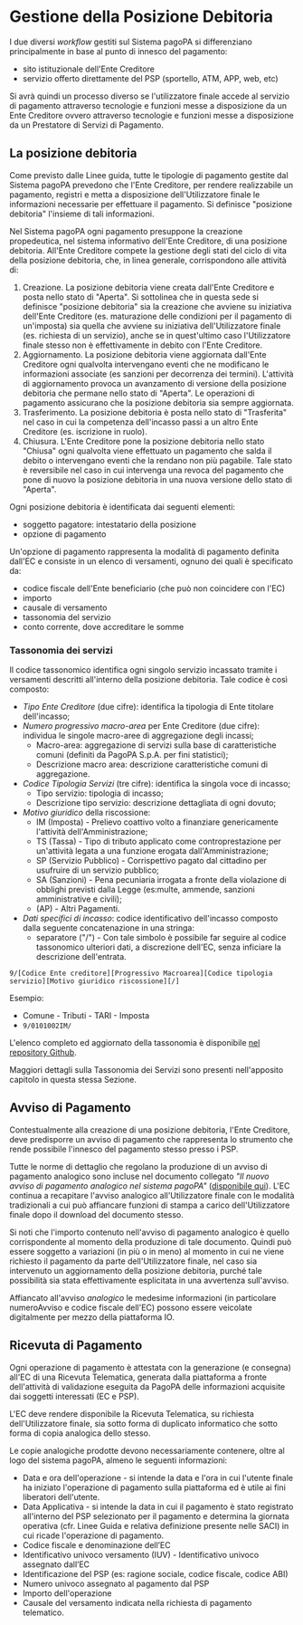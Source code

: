 # Gestione della Posizione Debitoria

I due diversi *workflow* gestiti sul Sistema pagoPA si differenziano principalmente in base al punto di innesco del pagamento:

- sito istituzionale dell'Ente Creditore 
- servizio offerto direttamente del PSP (sportello, ATM, APP, web, etc)

Si avrà quindi un processo diverso se l'utilizzatore finale accede al servizio di pagamento attraverso tecnologie e funzioni messe a disposizione da un Ente Creditore ovvero attraverso tecnologie e funzioni messe a disposizione da un Prestatore di Servizi di Pagamento.

## La posizione debitoria

Come previsto dalle Linee guida, tutte le tipologie di pagamento gestite dal Sistema pagoPA prevedono che l'Ente Creditore, per rendere realizzabile un pagamento, registri e metta a disposizione dell'Utilizzatore finale le informazioni necessarie per effettuare il pagamento. Si definisce "posizione debitoria" l'insieme di tali informazioni.

Nel Sistema pagoPA ogni pagamento presuppone la creazione propedeutica, nel sistema informativo dell'Ente Creditore, di una posizione debitoria. All'Ente Creditore compete la gestione degli stati del ciclo di vita della posizione debitoria, che, in linea generale, corrispondono alle attività di:

1.  Creazione. La posizione debitoria viene creata dall'Ente Creditore e posta nello stato di "Aperta". Si sottolinea che in questa sede si definisce "posizione debitoria" sia la creazione che avviene su iniziativa dell'Ente Creditore (es. maturazione delle condizioni per il pagamento di un'imposta) sia quella che avviene su iniziativa dell'Utilizzatore finale (es. richiesta di un servizio), anche se in quest'ultimo caso l'Utilizzatore finale stesso non è effettivamente in debito con l'Ente Creditore.
2.  Aggiornamento. La posizione debitoria viene aggiornata dall'Ente Creditore ogni qualvolta intervengano eventi che ne modificano le informazioni associate (es sanzioni per decorrenza dei termini). L'attività di aggiornamento provoca un avanzamento di versione della posizione debitoria che permane nello stato di "Aperta". Le operazioni di pagamento assicurano che la posizione debitoria sia sempre aggiornata. 
3.  Trasferimento. La posizione debitoria è posta nello stato di "Trasferita" nel caso in cui la competenza dell'incasso passi a un altro Ente Creditore (es. iscrizione in ruolo). 
4.  Chiusura. L'Ente Creditore pone la posizione debitoria nello stato "Chiusa" ogni qualvolta viene effettuato un pagamento che salda il debito o intervengano eventi che la rendano non più pagabile. Tale stato è reversibile nel caso in cui intervenga una revoca del pagamento che pone di nuovo la posizione debitoria in una nuova versione dello stato di "Aperta".

Ogni posizione debitoria è identificata dai seguenti elementi:

- soggetto pagatore: intestatario della posizione
- opzione di pagamento

Un'opzione di pagamento rappresenta la modalità di pagamento definita dall'EC e consiste in un elenco di versamenti, ognuno dei quali è specificato da:

- codice fiscale dell'Ente beneficiario (che può non coincidere con l'EC)
- importo
- causale di versamento
- tassonomia del servizio
- conto corrente, dove accreditare le somme

  
### Tassonomia dei servizi 

Il codice tassonomico identifica ogni singolo servizio incassato tramite i versamenti descritti all'interno della posizione debitoria. Tale codice è così composto:

- *Tipo Ente Creditore*​ (​due cifre):​ identifica la tipologia di Ente titolare dell'incasso;
- *Numero progressivo macro-area* per Ente Creditore ​(due cifre): individua le singole macro-aree di aggregazione degli incassi;
	- Macro-area: ​aggregazione di servizi sulla base di caratteristiche comuni (definiti da PagoPA S.p.A. per fini statistici);
	- Descrizione macro area: ​descrizione caratteristiche comuni di aggregazione.
- *Codice Tipologia Servizi* ​(tre cifre): identifica la singola voce di incasso;
	- Tipo servizio:​ tipologia di incasso;
	- Descrizione tipo servizio:​ descrizione dettagliata di ogni dovuto;
- *Motivo giuridico* della riscossione:
	- IM (Imposta) - Prelievo coattivo volto a finanziare genericamente l'attività dell'Amministrazione;
	- TS (Tassa) - Tipo di ​tributo applicato come controprestazione per un'attività legata a una funzione erogata dall'Amministrazione;
	- SP (Servizio Pubblico) - Corrispettivo pagato dal cittadino per usufruire di un servizio pubblico;
	- SA (Sanzioni) - Pena pecuniaria irrogata a fronte della violazione di obblighi previsti dalla Legge (es:multe, ammende, sanzioni amministrative e civili);
	- (AP) -​ Altri Pagamenti.
- *Dati specifici di incasso*: codice identificativo dell'incasso composto dalla seguente concatenazione in una stringa:
	- separatore ("/") - ​Con tale simbolo è possibile far seguire al codice tassonomico ulteriori dati, a discrezione dell'EC, senza inficiare la descrizione dell'entrata.

```
9/[Codice Ente creditore][Progressivo Macroarea][Codice tipologia servizio][Motivo giuridico riscossione][/]
```

Esempio:

* Comune - Tributi - TARI - Imposta
* `9/0101002IM/`

L'elenco completo ed aggiornato della tassonomia è disponibile [nel repository Github](https://github.com/pagopa/pagopa-api/tree/develop/taxonomy).

Maggiori dettagli sulla Tassonomia dei Servizi sono presenti nell'apposito capitolo in questa stessa Sezione.

## Avviso di Pagamento

Contestualmente alla creazione di una posizione debitoria, l'Ente Creditore, deve predisporre un avviso di pagamento che rappresenta lo strumento che rende possibile l'innesco del pagamento stesso presso i PSP.

Tutte le norme di dettaglio che regolano la produzione di un avviso di pagamento analogico sono incluse nel documento collegato *"Il nuovo avviso di pagamento analogico nel sistema pagoPA"* ([disponibile qui](https://github.com/pagopa/lg-pagopa-docs/blob/master/documentazione_tecnica_collegata/documentazione_collegata/guidatecnica_avvisoanalogico_v2.2.1_con_alleg.pdf)). L'EC continua a recapitare l'avviso analogico all'Utilizzatore finale con le modalità tradizionali a cui può affiancare funzioni di stampa a carico dell'Utilizzatore finale dopo il download del documento stesso.

Si noti che l'importo contenuto nell'avviso di pagamento analogico è quello corrispondente al momento della produzione di tale documento. Quindi può essere soggetto a variazioni (in più o in meno) al momento in cui ne viene richiesto il pagamento da parte dell'Utilizzatore finale, nel caso sia intervenuto un aggiornamento della posizione debitoria, purché tale possibilità sia stata effettivamente esplicitata in una avvertenza sull'avviso.

Affiancato all'avviso *analogico* le medesime informazioni (in particolare numeroAvviso e codice fiscale dell'EC) possono essere veicolate digitalmente per mezzo della piattaforma IO.

## Ricevuta di Pagamento

Ogni operazione di pagamento è attestata con la generazione (e consegna) all'EC di una Ricevuta Telematica, generata dalla piattaforma a fronte dell'attività di validazione eseguita da PagoPA delle informazioni acquisite dai soggetti interessati (EC e PSP).

L'EC deve rendere disponibile la Ricevuta Telematica, su richiesta dell'Utilizzatore finale, sia sotto forma di duplicato informatico che sotto forma di copia analogica dello stesso.

Le copie analogiche prodotte devono necessariamente contenere, oltre al logo del sistema pagoPA, almeno le seguenti informazioni:

* Data e ora dell'operazione - si intende la data e l'ora in cui l'utente finale ha iniziato l'operazione di pagamento sulla piattaforma ed è utile ai fini liberatori dell'utente.
* Data Applicativa - si intende la data in cui il pagamento è stato registrato all'interno del PSP selezionato per il pagamento e determina la giornata operativa (cfr. Linee Guida e relativa definizione presente nelle SACI) in cui ricade l'operazione di pagamento.
* Codice fiscale e denominazione dell’EC
* Identificativo univoco versamento (IUV) - Identificativo univoco assegnato dall’EC
* Identificazione del PSP (es: ragione sociale, codice fiscale, codice ABI)
* Numero univoco assegnato al pagamento dal PSP
* Importo dell'operazione
* Causale del versamento indicata nella richiesta di pagamento telematico.
